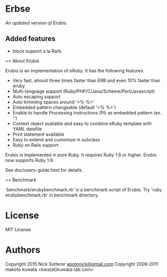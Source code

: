 # Erbse

_An updated version of Erubis._



## Added features

* block support a la Rails.


== About Erubis

Erubis is an implementation of eRuby. It has the following features.
* Very fast, almost three times faster than ERB and even 10% faster than eruby
* Multi-language support (Ruby/PHP/C/Java/Scheme/Perl/Javascript)
* Auto escaping support
* Auto trimming spaces around '<% %>'
* Embedded pattern changeable (default '<% %>')
* Enable to handle Processing Instructions (PI) as embedded pattern (ex. '<?rb ... ?>')
* Context object available and easy to combine eRuby template with YAML datafile
* Print statement available
* Easy to extend and customize in subclass
* Ruby on Rails support

Erubis is implemented in pure Ruby.  It requires Ruby 1.8 or higher.
Erubis now supports Ruby 1.9.

See doc/users-guide.html for details.





== Benchmark

'benchmark/erubybenchmark.rb' is a benchmark script of Erubis.
Try 'ruby erubybenchmark.rb' in benchmark directory.



# License

MIT License



# Authors

Copyright 2015 Nick Sutterer <apotonick@gmail.com>
Copyright 2006-2011 makoto kuwata <kwa(at)kuwata-lab.com>
